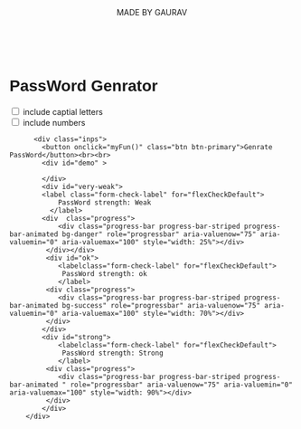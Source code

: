 <!DOCTYPE html>
<html lang="en">
<head>
    <meta charset="UTF-8">
    <meta http-equiv="X-UA-Compatible" content="IE=edge">
    <meta name="viewport" content="width=device-width, initial-scale=1.0">
    <title>Password Genrator</title>
    <link rel="stylesheet" href="style.css">
    <link rel="preconnect" href="https://fonts.gstatic.com">
    <link href="https://fonts.googleapis.com/css2?family=Montserrat:wght@100;300&display=swap" rel="stylesheet">
<link href="https://fonts.googleapis.com/css2?family=Noto+Sans+JP:wght@300&display=swap" rel="stylesheet">
    <link href="https://cdn.jsdelivr.net/npm/bootstrap@5.0.0-beta3/dist/css/bootstrap.min.css" rel="stylesheet" integrity="sha384-eOJMYsd53ii+scO/bJGFsiCZc+5NDVN2yr8+0RDqr0Ql0h+rP48ckxlpbzKgwra6" crossorigin="anonymous">
</head>
<body>
    <header class="bg-primary">
        MADE BY GAURAV
    </header>
    <div class="container" style="position:relative;top:50px;">
    <div class="pss shadow p-3 mb-5 bg-body rounded">
        <h1 style="font-family: 'Montserrat', sans-serif;">PassWord Genrator</h1>
        <div class="inps ">
        <input type="checkbox" class="form-check-input" name="caps" id="capital">
        <label for="capital">include captial letters</label></div>
        <div class="inps">
        <input type="checkbox" class="form-check-input" name="nums" id="numb">
        <label for="numb">include numbers</label></div>
        
          <div class="inps">
            <button onclick="myFun()" class="btn btn-primary">Genrate PassWord</button><br><br>
            <div id="demo" >
   
            </div>
            <div id="very-weak">
            <label class="form-check-label" for="flexCheckDefault">
                PassWord strength: Weak
              </label>
            <div  class="progress">
                <div class="progress-bar progress-bar-striped progress-bar-animated bg-danger" role="progressbar" aria-valuenow="75" aria-valuemin="0" aria-valuemax="100" style="width: 25%"></div>
             </div></div>
             <div id="ok">
                <labelclass="form-check-label" for="flexCheckDefault">
                 PassWord strength: ok
                </label>
             <div class="progress">
                <div class="progress-bar progress-bar-striped progress-bar-animated bg-success" role="progressbar" aria-valuenow="75" aria-valuemin="0" aria-valuemax="100" style="width: 70%"></div>
             </div>
            </div>
            <div id="strong">
                <labelclass="form-check-label" for="flexCheckDefault">
                 PassWord strength: Strong
                </label>
             <div class="progress">
                <div class="progress-bar progress-bar-striped progress-bar-animated " role="progressbar" aria-valuenow="75" aria-valuemin="0" aria-valuemax="100" style="width: 90%"></div>
             </div>
            </div>
        </div>
  
 
</div>
</div>
    <script src="https://cdn.jsdelivr.net/npm/bootstrap@5.0.0-beta3/dist/js/bootstrap.bundle.min.js" integrity="sha384-JEW9xMcG8R+pH31jmWH6WWP0WintQrMb4s7ZOdauHnUtxwoG2vI5DkLtS3qm9Ekf" crossorigin="anonymous"></script>
    <script src="https://code.jquery.com/jquery-3.6.0.min.js" integrity="sha256-/xUj+3OJU5yExlq6GSYGSHk7tPXikynS7ogEvDej/m4=" crossorigin="anonymous"></script>
    <script>
        $(Document).ready(function(){
         $('#very-weak').hide();
         $('#ok').hide();
         $('#strong').hide();
         $('#demo').hide();
        });
    function myFun(){
    var a,b,c;
    var x = document.getElementById("capital");
    var y = document.getElementById("numb");
    if(x.checked)
    {
     c = Math.random().toString(36).replace(/[^a-z]+/g, '').substr(0, 5);
     $('#demo').show();
     d = c.toUpperCase();
     $('#ok').show();
     $('#very-weak').hide();
     $('#strong').hide();
     $('#demo').hide()
    }
    else
    {
        d = Math.random().toString(36).replace(/[^a-z]+/g, '').substr(0, 5);
        $('#demo').show();
        $('#very-weak').show();
         $('#ok').hide();
         $('#strong').hide();
         $('#demo').hide();
    }
    if(y.checked)
    {
      a = Math.floor(Math.random()*100000 +1);
      $('#demo').show();
      $('#ok').show();
     $('#very-weak').hide();
     $('#strong').hide();
     
    }
    else{
      a = Math.random().toString(36).replace(/[^a-z]+/g, '').substr(0, 5);
      $('#demo').show();
    //   $('#very-weak').show();
    //   $('#ok').hide();
    //   $('#strong').hide();
    //   $('#demo').hide();
    }
    if(x.checked == true && y.checked == true)
    {   $('#demo').show();
        $('#very-weak').hide();
         $('#ok').hide();
         $('#strong').show();
        
    }
    var b = Math.random().toString(36).replace(/[^a-z]+/g, '').substr(0, 5);
    document.getElementById("demo").innerHTML = a + b + d ;
}
myFun();
    </script>
</body>
</html>
